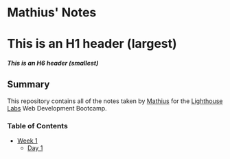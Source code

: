 # Mathius' Notes
# This is an H1 header (largest)
##### This is an H6 header (smallest)

## Summary

This repository contains all of the notes taken by [Mathius](https://github.com/DevAchievem) for the [Lighthouse Labs](https://www.lighthouselabs.ca/) Web Development Bootcamp.


### Table of Contents

* [Week 1](/Week_1)
  * [Day 1](/Week_1/Day_1)